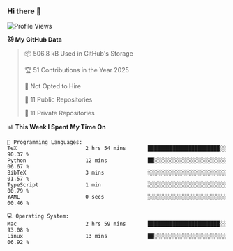 ### Hi there 👋

<!--
**huayuan4396/huayuan4396** is a ✨ _special_ ✨ repository because its `README.md` (this file) appears on your GitHub profile.

Here are some ideas to get you started:

- 🔭 I’m currently working on ...
- 🌱 I’m currently learning ...
- 👯 I’m looking to collaborate on ...
- 🤔 I’m looking for help with ...
- 💬 Ask me about ...
- 📫 How to reach me: ...
- 😄 Pronouns: ...
- ⚡ Fun fact: ...
-->

<!--START_SECTION:waka-->
![Profile Views](http://img.shields.io/badge/Profile%20Views-0-blue)

**🐱 My GitHub Data** 

> 📦 506.8 kB Used in GitHub's Storage 
 > 
> 🏆 51 Contributions in the Year 2025
 > 
> 🚫 Not Opted to Hire
 > 
> 📜 11 Public Repositories 
 > 
> 🔑 11 Private Repositories 
 > 
📊 **This Week I Spent My Time On** 

```text
💬 Programming Languages: 
TeX                      2 hrs 54 mins       ███████████████████████░░   90.37 % 
Python                   12 mins             ██░░░░░░░░░░░░░░░░░░░░░░░   06.67 % 
BibTeX                   3 mins              ░░░░░░░░░░░░░░░░░░░░░░░░░   01.57 % 
TypeScript               1 min               ░░░░░░░░░░░░░░░░░░░░░░░░░   00.79 % 
YAML                     0 secs              ░░░░░░░░░░░░░░░░░░░░░░░░░   00.46 % 

💻 Operating System: 
Mac                      2 hrs 59 mins       ███████████████████████░░   93.08 % 
Linux                    13 mins             ██░░░░░░░░░░░░░░░░░░░░░░░   06.92 % 
```


<!--END_SECTION:waka-->
